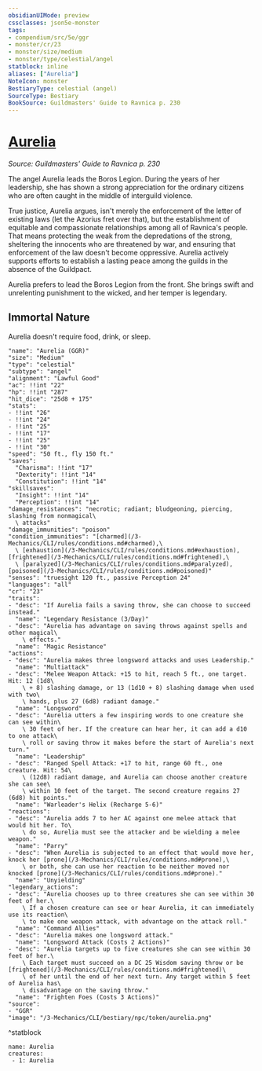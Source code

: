 ```yaml
---
obsidianUIMode: preview
cssclasses: json5e-monster
tags:
- compendium/src/5e/ggr
- monster/cr/23
- monster/size/medium
- monster/type/celestial/angel
statblock: inline
aliases: ["Aurelia"]
NoteIcon: monster
BestiaryType: celestial (angel)
SourceType: Bestiary
BookSource: Guildmasters' Guide to Ravnica p. 230
---
```

# [Aurelia](3-Mechanics\CLI\bestiary\npc/aurelia-ggr.md)
*Source: Guildmasters' Guide to Ravnica p. 230*  

The angel Aurelia leads the Boros Legion. During the years of her leadership, she has shown a strong appreciation for the ordinary citizens who are often caught in the middle of interguild violence.

True justice, Aurelia argues, isn't merely the enforcement of the letter of existing laws (let the Azorius fret over that), but the establishment of equitable and compassionate relationships among all of Ravnica's people. That means protecting the weak from the depredations of the strong, sheltering the innocents who are threatened by war, and ensuring that enforcement of the law doesn't become oppressive. Aurelia actively supports efforts to establish a lasting peace among the guilds in the absence of the Guildpact.

Aurelia prefers to lead the Boros Legion from the front. She brings swift and unrelenting punishment to the wicked, and her temper is legendary.

## Immortal Nature

Aurelia doesn't require food, drink, or sleep.

```statblock
"name": "Aurelia (GGR)"
"size": "Medium"
"type": "celestial"
"subtype": "angel"
"alignment": "Lawful Good"
"ac": !!int "22"
"hp": !!int "287"
"hit_dice": "25d8 + 175"
"stats":
- !!int "26"
- !!int "24"
- !!int "25"
- !!int "17"
- !!int "25"
- !!int "30"
"speed": "50 ft., fly 150 ft."
"saves":
  "Charisma": !!int "17"
  "Dexterity": !!int "14"
  "Constitution": !!int "14"
"skillsaves":
  "Insight": !!int "14"
  "Perception": !!int "14"
"damage_resistances": "necrotic; radiant; bludgeoning, piercing, slashing from nonmagical\
  \ attacks"
"damage_immunities": "poison"
"condition_immunities": "[charmed](/3-Mechanics/CLI/rules/conditions.md#charmed),\
  \ [exhaustion](/3-Mechanics/CLI/rules/conditions.md#exhaustion), [frightened](/3-Mechanics/CLI/rules/conditions.md#frightened),\
  \ [paralyzed](/3-Mechanics/CLI/rules/conditions.md#paralyzed), [poisoned](/3-Mechanics/CLI/rules/conditions.md#poisoned)"
"senses": "truesight 120 ft., passive Perception 24"
"languages": "all"
"cr": "23"
"traits":
- "desc": "If Aurelia fails a saving throw, she can choose to succeed instead."
  "name": "Legendary Resistance (3/Day)"
- "desc": "Aurelia has advantage on saving throws against spells and other magical\
    \ effects."
  "name": "Magic Resistance"
"actions":
- "desc": "Aurelia makes three longsword attacks and uses Leadership."
  "name": "Multiattack"
- "desc": "Melee Weapon Attack: +15 to hit, reach 5 ft., one target. Hit: 12 (1d8\
    \ + 8) slashing damage, or 13 (1d10 + 8) slashing damage when used with two\
    \ hands, plus 27 (6d8) radiant damage."
  "name": "Longsword"
- "desc": "Aurelia utters a few inspiring words to one creature she can see within\
    \ 30 feet of her. If the creature can hear her, it can add a d10 to one attack\
    \ roll or saving throw it makes before the start of Aurelia's next turn."
  "name": "Leadership"
- "desc": "Ranged Spell Attack: +17 to hit, range 60 ft., one creature. Hit: 54\
    \ (12d8) radiant damage, and Aurelia can choose another creature she can see\
    \ within 10 feet of the target. The second creature regains 27 (6d8) hit points."
  "name": "Warleader's Helix (Recharge 5-6)"
"reactions":
- "desc": "Aurelia adds 7 to her AC against one melee attack that would hit her. To\
    \ do so, Aurelia must see the attacker and be wielding a melee weapon."
  "name": "Parry"
- "desc": "When Aurelia is subjected to an effect that would move her, knock her [prone](/3-Mechanics/CLI/rules/conditions.md#prone),\
    \ or both, she can use her reaction to be neither moved nor knocked [prone](/3-Mechanics/CLI/rules/conditions.md#prone)."
  "name": "Unyielding"
"legendary_actions":
- "desc": "Aurelia chooses up to three creatures she can see within 30 feet of her.\
    \ If a chosen creature can see or hear Aurelia, it can immediately use its reaction\
    \ to make one weapon attack, with advantage on the attack roll."
  "name": "Command Allies"
- "desc": "Aurelia makes one longsword attack."
  "name": "Longsword Attack (Costs 2 Actions)"
- "desc": "Aurelia targets up to five creatures she can see within 30 feet of her.\
    \ Each target must succeed on a DC 25 Wisdom saving throw or be [frightened](/3-Mechanics/CLI/rules/conditions.md#frightened)\
    \ of her until the end of her next turn. Any target within 5 feet of Aurelia has\
    \ disadvantage on the saving throw."
  "name": "Frighten Foes (Costs 3 Actions)"
"source":
- "GGR"
"image": "/3-Mechanics/CLI/bestiary/npc/token/aurelia.png"
```
^statblock

```encounter-table
name: Aurelia
creatures:
 - 1: Aurelia
```